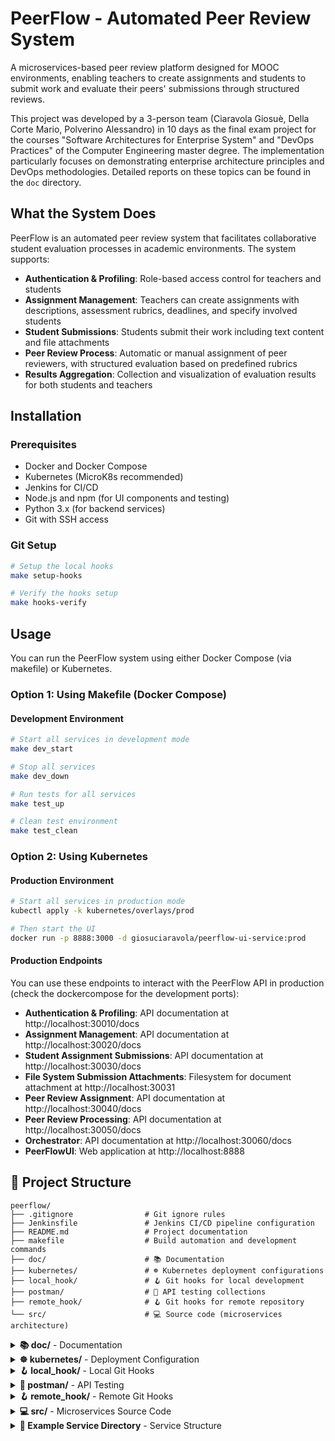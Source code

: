 # PeerFlow - Automated Peer Review System

A microservices-based peer review platform designed for MOOC environments, enabling teachers to create assignments and students to submit work and evaluate their peers' submissions through structured reviews.

This project was developed by a 3-person team (Ciaravola Giosuè, Della Corte Mario, Polverino Alessandro) in 10 days as the final exam project for the courses "Software Architectures for Enterprise System" and "DevOps Practices" of the Computer Engineering master degree. The implementation particularly focuses on demonstrating enterprise architecture principles and DevOps methodologies. Detailed reports on these topics can be found in the `doc` directory.

## What the System Does

PeerFlow is an automated peer review system that facilitates collaborative student evaluation processes in academic environments. The system supports:

- **Authentication & Profiling**: Role-based access control for teachers and students
- **Assignment Management**: Teachers can create assignments with descriptions, assessment rubrics, deadlines, and specify involved students
- **Student Submissions**: Students submit their work including text content and file attachments
- **Peer Review Process**: Automatic or manual assignment of peer reviewers, with structured evaluation based on predefined rubrics
- **Results Aggregation**: Collection and visualization of evaluation results for both students and teachers

## Installation

### Prerequisites

- Docker and Docker Compose
- Kubernetes (MicroK8s recommended)
- Jenkins for CI/CD
- Node.js and npm (for UI components and testing)
- Python 3.x (for backend services)
- Git with SSH access

### Git Setup

```bash
# Setup the local hooks
make setup-hooks

# Verify the hooks setup
make hooks-verify
```

## Usage

You can run the PeerFlow system using either Docker Compose (via makefile) or Kubernetes.

### Option 1: Using Makefile (Docker Compose)

#### Development Environment
```bash
# Start all services in development mode
make dev_start

# Stop all services
make dev_down

# Run tests for all services
make test_up

# Clean test environment
make test_clean
```

### Option 2: Using Kubernetes

#### Production Environment
```bash
# Start all services in production mode
kubectl apply -k kubernetes/overlays/prod

# Then start the UI
docker run -p 8888:3000 -d giosuciaravola/peerflow-ui-service:prod
```

#### Production Endpoints

You can use these endpoints to interact with the PeerFlow API in production (check the dockercompose for the development ports):

- **Authentication & Profiling**: API documentation at http://localhost:30010/docs
- **Assignment Management**: API documentation at http://localhost:30020/docs
- **Student Assignment Submissions**: API documentation at http://localhost:30030/docs
- **File System Submission Attachments**: Filesystem for document attachment at http://localhost:30031
- **Peer Review Assignment**: API documentation at http://localhost:30040/docs
- **Peer Review Processing**: API documentation at http://localhost:30050/docs
- **Orchestrator**: API documentation at http://localhost:30060/docs
- **PeerFlowUI**: Web application at  http://localhost:8888

## 📁 Project Structure

```
peerflow/
├── .gitignore                # Git ignore rules
├── Jenkinsfile               # Jenkins CI/CD pipeline configuration
├── README.md                 # Project documentation
├── makefile                  # Build automation and development commands
├── doc/                      # 📚 Documentation
├── kubernetes/               # ☸️ Kubernetes deployment configurations
├── local_hook/               # 🪝 Git hooks for local development
├── postman/                  # 🧪 API testing collections
├── remote_hook/              # 🪝 Git hooks for remote repository
└── src/                      # 💻 Source code (microservices architecture)
```

<details>
<summary><strong>📚 doc/</strong> - Documentation</summary>

```
doc/
├── LaTeX/                    # LaTeX documentation source files
└── UML/                      # UML diagrams and use case definitions
```
</details>

<details>
<summary><strong>☸️ kubernetes/</strong> - Deployment Configuration</summary>

```
kubernetes/
├── base/                     # Base kubernetes manifests
└── overlays/                 # Environment-specific Kubernetes overlays (test/prod)
```
</details>

<details>
<summary><strong>🪝 local_hook/</strong> - Local Git Hooks</summary>

```
local_hook/
├── pre-commit                # Runs unit tests before commits
└── pre-push                  # Prevents direct pushes to production branch
```
</details>

<details>
<summary><strong>🧪 postman/</strong> - API Testing</summary>

```
postman/
├── peerflow-integration-tests.json   # Integration test suite
└── peerflow-load-tests.json  # Load testing scenarios
```
</details>

<details>
<summary><strong>🪝 remote_hook/</strong> - Remote Git Hooks</summary>

```
remote_hook/
└── post-receive              # Triggers Jenkins pipeline on push
```
</details>

<details>
<summary><strong>💻 src/</strong> - Microservices Source Code</summary>

```
src/
├── AuthAndProfilingService/        # 🔐 Authentication and profiling service
├── AssignmentService/              # 📝 Assignment management service
├── AssignmentSubmissionService/    # 📤 Assignment submission service
├── ReviewAssignmentService/        # 👥 Peer review assignment service
├── ReviewProcessingService/        # ✏️ Peer review results service
├── Orchestrator/                   # 🎯 API gateway and orchestration
└── PeerFlowUI/                     # 🖥️ Frontend application (PeerFlowUI)
```
</details>

<details>
<summary><strong>📝 Example Service Directory</strong> - Service Structure</summary>

```
src/
├── src                     # 📂 Source code directory
├── test                    # 🧪 Test directory
├── .env.example            # 🔑 Environment variables
├── .gitignore              # 🚫 Git ignore rules
├── docker-compose.yml      # 🐳 Docker Compose configuration
├── Dockerfile              # 🐳 Dockerfile
├── Makefile                # 🛠️ Makefile for build and testing
├── pyproject.toml          # 🐍 Python project configuration
├── README.md               # 📖 Service documentation
└── requirements.txt        # 📦 Python dependencies
```
